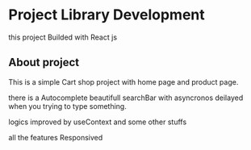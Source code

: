# Project Library Development

this project Builded with React js

## About project

This is a simple Cart shop project with home page and product page.

there is a Autocomplete beautifull searchBar with asyncronos deilayed
when you trying to type something.

logics improved by useContext and some other stuffs

all the features Responsived
